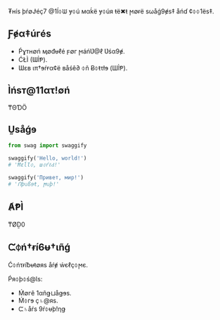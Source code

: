 ₮нíѕ þŕ∅Ɉéç7 @1ĺ⏀ᙎ ɏ⏀ú мαḱё ɏ⏀úя ŧё✖ŧ ϻ∅ɍё ѕωåǵ9ɇѕ‡ åńɗ ¢⏀⏀1ёѕ‡.

## Ƒɇα‡úгéѕ

* Ṕɣтн∅ń ӎ∅đᵾℓé ϝ∅г ϻáńƲ@ℓ Ʋśα9ɇ.
* ĆŁÌ (ƜÌⱣ).
* Ɯεв ιπ†ɘŕғα¢ё вåśê∂ ⏀ñ Ƀ⏀ŧτłɘ (ШÌⱣ).

## Ìńѕт@11ατ!∅ń

₸ΘƊÖ

## Ṵѕåǵɘ

```python
from swag import swaggify

swaggify('Hello, world!')
# 'ĦεĺƖ⏀, ш⏀ŕℓԀ!'

swaggify('Привет, мир!')
# 'ᑎþ∪ßɘŧ, ϻ∪þ!'
```

## ȺⱣÌ

₸ØḎ0

## ᙅ⏀ń†ɍí6ᵾ†ιñǵ

Ć⏀ńτɍíƀᵾŧ∅яѕ åŕɇ ẃєℓç⏀ϻє.

Ṕя⏀þ⏀ś@Ɩѕ:

* Ḿ∅гê 1αñǥ⊔åǥɘѕ.
* Ḿ⏀гɘ ç♄@яѕ.
* ᙅ♄åŕѕ 9ŕ⏀ᵾþ!ηǥ

